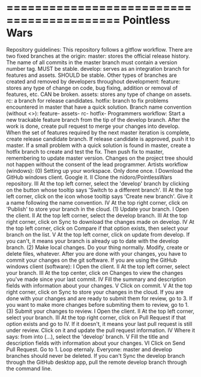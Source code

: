 ==========================================
  Pointless Wars
==========================================
  Repository guidelines:
  This repository follows a gitflow workflow. There are two fixed branches at the origin:
    master:     stores the official release history. The name of all commits in the 
                master branch must contain a version number tag. MUST be stable.
    develop:    serves as an integration branch for features and assets. SHOULD be stable.
  Other types of branches are created and removed by developers throughout development:
    feature:    stores any type of change on code, bug fixing, addition or removal of 
                features, etc. CAN be broken.
    assets:     stores any type of change on assets.
    rc:         a branch for release candidates.
    hotfix:     branch to fix problems encountered in master that have a quick solution.
  Branch name convention (without <>): 
    feature-<feature-name-or-description>
    assets-<asset-type-or-description>
    rc-<version-number>
    hotfix-<issue-or-bug>
  Programmers workflow:
    Start a new trackable feature branch from the tip of the develop branch. After the 
    work is done, create pull request to merge your changes into develop. When the set of features
    required by the next master iteration is complete, create release candidate branch.
    If release candidate is approved, push it to master. If a small problem with a quick
    solution is found in master, create a hotfix branch to create and test the fix. Then
    push fix to master, remembering to update master version.
    Changes on the project tree should not happen without the consent of the lead programmer.
  Artists workflow (windows):
    (0) Setting up your workspace. Only done once.
        I    Download the GitHub windows client. Google it.
        II   Clone the nidoro/PointlessWars repository.
        III  At the top left corner, select the 'develop' branch by clicking on the button
             whose tooltip says 'Switch to a different branch'.
        III  At the top left corner, click on the icon whose tooltip says 'Create
             new branch'. Give it a name following the name convention.
        IV   At the top right corner, click on 'Publish' to store your branch in the cloud.
    (1) Update your branch.
        I    Open the client.
        II   At the top left corner, select the develop branch.
        III  At the top right corner, click on Sync to download the changes made on develop.
        IV   At the top left corner, click on Compare if that option exists, then select your
             branch on the list.
        V    At the top left corner, click on update from develop. If you can't, it means
             your branch is already up to date with the develop branch.
    (2) Make local changes.
      Do your thing normally. Modify, create or delete files, whatever. After you are done
      with your changes, you have to commit your changes on the git software. If you are
      using the GitHub windows client (software):
        I    Open the client.
        II   At the top left corner, select your branch.
        III  At the top center, click on Changes to view the changes you've made since 
             your last commit.
        IV   Fill the summary and description fields with information about your changes.
        V    Click on commit.
        V    At the top right corner, click on Sync to store your changes in the cloud.
      If you are done with your changes and are ready to submit them for review, go to 3.
      If you want to make more changes before submiting them to review, go to 1.
    (3) Submit your changes to review.
        I    Open the client.
        II   At the top left corner, select your branch.
        III  At the top right corner, click on Pull Request if that option exists
             and go to IV. If it doesn't, it means your last pull request is still
             under review. Click on it and update the pull request information.
        IV   Where it says: from <your-branch> into (...), select the 'develop' branch.
        V    Fill the title and description fields with information about your changes.
        VI   Click on Send Pull Request.
      Go to 1. Loop eternaly.
  Everyone:
    master and develop branches should never be deleted.
    If you can't Sync the develop branch through the GitHub desktop app, pull the remote
    develop branch through the command line.